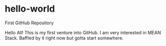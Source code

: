 # hello-world
First GitHub Repository

Hello All! This is my first venture into GitHub. I am very interested in MEAN Stack. Baffled by it right now but gotta start somewhere.
